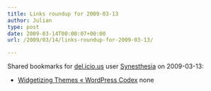```yaml
---
title: Links roundup for 2009-03-13
author: Julian
type: post
date: 2009-03-14T00:00:07+00:00
url: /2009/03/14/links-roundup-for-2009-03-13/

---
```

Shared bookmarks for [del.icio.us][1] user [Synesthesia][2] on 2009-03-13:

  * [Widgetizing Themes &laquo; WordPress Codex][3] 
    none</li> </ul>

 [1]: https://del.icio.us/
 [2]: https://del.icio.us/synesthesia
 [3]: https://codex.wordpress.org/Widgetizing_Themes